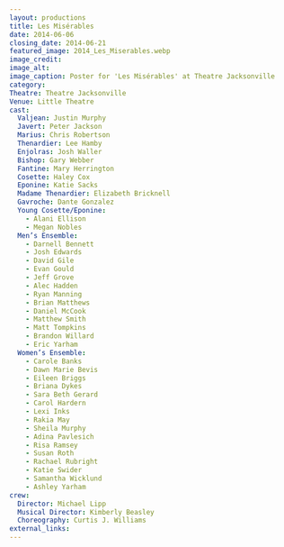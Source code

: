 ```yaml
---
layout: productions
title: Les Misérables
date: 2014-06-06
closing_date: 2014-06-21
featured_image: 2014_Les_Miserables.webp
image_credit: 
image_alt:
image_caption: Poster for 'Les Misérables' at Theatre Jacksonville 
category: 
Theatre: Theatre Jacksonville
Venue: Little Theatre
cast:
  Valjean: Justin Murphy
  Javert: Peter Jackson
  Marius: Chris Robertson
  Thenardier: Lee Hamby
  Enjolras: Josh Waller
  Bishop: Gary Webber
  Fantine: Mary Herrington
  Cosette: Haley Cox
  Eponine: Katie Sacks
  Madame Thenardier: Elizabeth Bricknell
  Gavroche: Dante Gonzalez
  Young Cosette/Eponine:
    - Alani Ellison
    - Megan Nobles
  Men’s Ensemble:
    - Darnell Bennett
    - Josh Edwards
    - David Gile
    - Evan Gould
    - Jeff Grove
    - Alec Hadden
    - Ryan Manning
    - Brian Matthews
    - Daniel McCook
    - Matthew Smith
    - Matt Tompkins
    - Brandon Willard
    - Eric Yarham 
  Women’s Ensemble:
    - Carole Banks
    - Dawn Marie Bevis
    - Eileen Briggs
    - Briana Dykes
    - Sara Beth Gerard
    - Carol Hardern
    - Lexi Inks
    - Rakia May
    - Sheila Murphy
    - Adina Pavlesich
    - Risa Ramsey
    - Susan Roth
    - Rachael Rubright
    - Katie Swider
    - Samantha Wicklund
    - Ashley Yarham
crew:
  Director: Michael Lipp
  Musical Director: Kimberly Beasley
  Choreography: Curtis J. Williams 
external_links:
---
```


